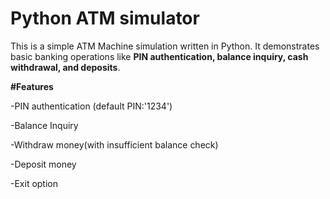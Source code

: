 # Python ATM simulator
This is a simple ATM Machine simulation written in Python. It demonstrates basic banking operations like **PIN authentication, balance inquiry, cash withdrawal, and deposits**.

**#Features**

-PIN authentication (default PIN:'1234')

-Balance Inquiry

-Withdraw money(with insufficient balance check)

-Deposit money

-Exit option
